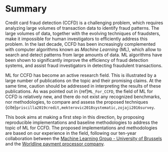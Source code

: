 # Summary

Credit card fraud detection (CCFD) is a challenging problem, which requires analyzing large volumes of transaction data to identify fraud patterns. The large volumes of data, together with the evolving techniques of fraudsters, make it impossible for human investigators to efficiently address this problem. In the last decade, CCFD has been increasingly complemented with computer algorithms known as *Machine Learning* (ML), which allow to search and detect patterns from large amounts of data. ML algorithms have been shown to significantly improve the efficiency of fraud detection systems, and assist fraud investigators in detecting fraudulent transactions.

ML for CCFD has become an active research field. This is illustrated by a large number of publications on the topic and their promising claims. At the same time, caution should be addressed in interpreting the results of these publications. As was pointed out in {ref}`ML_For_CCFD`, the field of ML for CCFD is relatively new, and there do not exist any recognized benchmarks, nor methodologies, to compare and assess the proposed techniques {cite}`priscilla2019credit,mekterovic2018systematic,zojaji2016survey`.

This book aims at making a first step in this direction, by proposing reproducible implementations and baseline methodologies to address the topic of ML for CCFD. The proposed implementations and methodologies are based on our experience in the field, following our ten-year collaboration between the [Machine Learning Group - University of Brussels](https://mlg.ulb.ac.be/wordpress/) and the [Worldline payment processor company](https://uk.worldline.com/en/home.html). 







